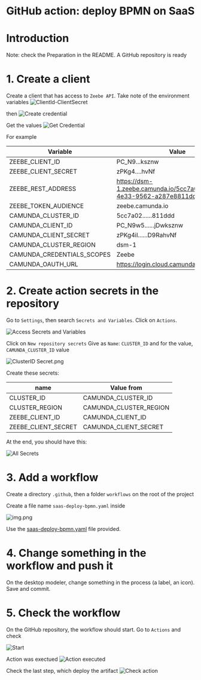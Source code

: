 # GitHub action: deploy BPMN on SaaS

# Introduction

Note: check the Preparation in the README. A GitHub repository is ready

# 1. Create a client 

Create a client that has access to `Zeebe API`. Take note of the environment variables
![ClientId-ClientSecret](images/SaaSClientIdClientSecret.png)

then
![Create credential](images/SaaSCreateCredential.png)

Get the values
![Get Credential](images/SaaSClientCredentials.png)

For example

| Variable                       | Value                                                                   |
|--------------------------------|-------------------------------------------------------------------------| 
| ZEEBE_CLIENT_ID                | PC_N9...ksznw                                                           |
| ZEEBE_CLIENT_SECRET            | zPKg4....hvNf                                                           |
| ZEEBE_REST_ADDRESS             | https://dsm-1.zeebe.camunda.io/5cc7a022-a4fb-4e33-9562-a287e8811ddd     |
| ZEEBE_TOKEN_AUDIENCE           | zeebe.camunda.io                                                        |                                   
| CAMUNDA_CLUSTER_ID             | 5cc7a02......811ddd                                                     |                                    
| CAMUNDA_CLIENT_ID              | PC_N9w5......jDwksznw                                                   |                                         
| CAMUNDA_CLIENT_SECRET          | zPKg4il......D9RahvNf                                                   |     
| CAMUNDA_CLUSTER_REGION         | dsm-1                                                                   |                             
| CAMUNDA_CREDENTIALS_SCOPES     | Zeebe                                                                   |                              
| CAMUNDA_OAUTH_URL              | https://login.cloud.camunda.io/oauth/token                              |                               


# 2. Create action secrets in the repository
Go to `Settings`, then search `Secrets and Variables`. Click on `Actions`.

![Access Secrets and Variables](images/GitHub-SecretsAndVariables.png)

Click on `New repository secrets`
Give as `Name`: `CLUSTER_ID`  and for the value, `CAMUNDA_CLUSTER_ID` value

![ClusterID Secret.png](images/SaaS-GitHub-SecretClusterId.png)

Create these secrets:

| name                | Value from              |
|---------------------|-------------------------| 
| CLUSTER_ID          | CAMUNDA_CLUSTER_ID      |
| CLUSTER_REGION      | CAMUNDA_CLUSTER_REGION  | 
| ZEEBE_CLIENT_ID     | CAMUNDA_CLIENT_ID       |
| ZEEBE_CLIENT_SECRET | CAMUNDA_CLIENT_SECRET   | 

At the end, you should have this:

![All Secrets](images/SaaS-GitHub-AllSecrets.png)


# 3. Add a workflow

Create a directory `.github`, then a folder `workflows` on the root of the project

Create a file name `saas-deploy-bpmn.yaml` inside

![img.png](images/SaaS-GitHub-Workflow.png)

Use the [saas-deploy-bpmn.yaml](saas-deploy-bpmn.yaml) file provided.

# 4. Change something in the workflow and push it

On the desktop modeler, change something in the process (a label, an icon). Save and commit.

# 5. Check the workflow
On the GitHub repository, the workflow should start. Go to `Actions` and check

![Start](images/SaaS-GitHub-WorkflowStart.png)

Action was exectued
![Action executed](images/SaaS-GitHub-WorkflowExecuted.png)
 
Check the last step, which deploy the artifact
![Check action](images/SaaS-GitHub-WorkflowCheck.png)
